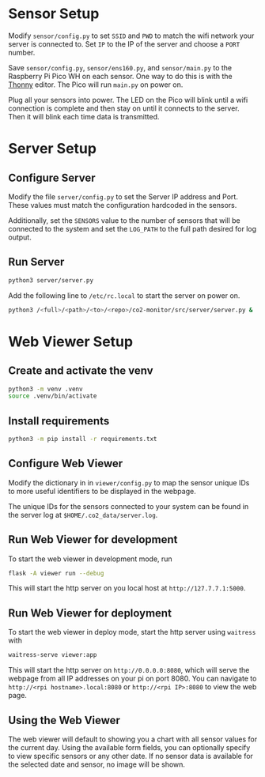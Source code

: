 # Sensor Setup

Modify `sensor/config.py` to set `SSID` and `PWD` to match the wifi network
your server is connected to. Set `IP` to the IP of the server and choose a
`PORT` number.

Save `sensor/config.py`, `sensor/ens160.py`, and `sensor/main.py` to the Raspberry
Pi Pico WH on each sensor. One way to do this is with the [Thonny](https://thonny.org/)
editor. The Pico will run `main.py` on power on.

Plug all your sensors into power. The LED on the Pico will blink until a wifi
connection is complete and then stay on until it connects to the server. Then
it will blink each time data is transmitted.

# Server Setup

## Configure Server

Modify the file `server/config.py` to set the Server IP address and Port.
These values must match the configuration hardcoded in the sensors.

Additionally, set the `SENSORS` value to the number of sensors that will be
connected to the system and set the `LOG_PATH` to the full path desired for log
output.

##  Run Server

```sh
python3 server/server.py
```

Add the following line to `/etc/rc.local` to start the server on power on.

```sh
python3 /<full>/<path>/<to>/<repo>/co2-monitor/src/server/server.py &
```

# Web Viewer Setup

## Create and activate the venv

```sh
python3 -m venv .venv
source .venv/bin/activate
```

## Install requirements

```sh
python3 -m pip install -r requirements.txt
```

## Configure Web Viewer

Modify the dictionary in in `viewer/config.py` to map the sensor
unique IDs to more useful identifiers to be displayed in the webpage.

The unique IDs for the sensors connected to your system can be found
in the server log at `$HOME/.co2_data/server.log`.

## Run Web Viewer for development

To start the web viewer in development mode, run

```sh
flask -A viewer run --debug
```

This will start the http server on you local host at
`http://127.7.7.1:5000`.

## Run Web Viewer for deployment

To start the web viewer in deploy mode, start the http server using
`waitress` with

```sh
waitress-serve viewer:app
```

This will start the http server on `http://0.0.0.0:8080`, which will
serve the webpage from all IP addresses on your pi on port 8080. You can
navigate to `http://<rpi hostname>.local:8080` or `http://<rpi IP>:8080`
to view the web page.

## Using the Web Viewer

The web viewer will default to showing you a chart with all sensor values for
the current day. Using the available form fields, you can optionally specify to
view specific sensors or any other date. If no sensor data is available for the
selected date and sensor, no image will be shown.

